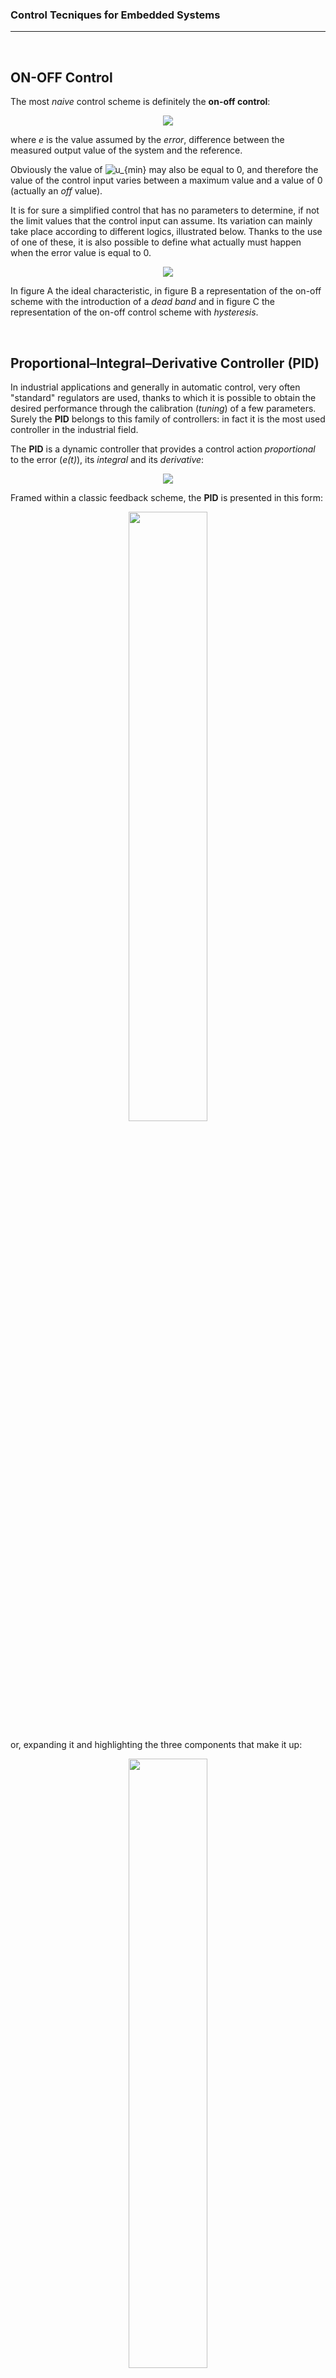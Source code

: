 ### Control Tecniques for Embedded Systems

***
</br>

## ON-OFF Control

The most *naive* control scheme is definitely the **on-off control**:

<p align="center">
  <img src="img/tex/onoff1.png">
</p>

where *e* is the value assumed by the *error*, difference between the measured output value of the system and the reference.

Obviously the value of ![u_{min}](https://render.githubusercontent.com/render/math?math=u_%7Bmin%7D) may also be equal to 0, and therefore the value of the control input varies between a maximum value and a value of 0 (actually an *off* value). 

It is for sure a simplified control that has no parameters to determine, if not the limit values that the control input can assume. Its variation can mainly take place according to different logics, illustrated below. Thanks to the use of one of these, it is also possible to define what actually must happen when the error value is equal to 0.

<p align="center">
  <img src="img/on_off.png">
</p>

In figure A the ideal characteristic, in figure B a representation of the on-off scheme with the introduction of a *dead band* and in figure C the representation of the on-off control scheme with *hysteresis*.

</br>

## Proportional–Integral–Derivative Controller (PID)

In industrial applications and generally in automatic control, very often "standard" regulators are used, thanks to which it is possible to obtain the desired performance through the calibration (*tuning*) of a few parameters. Surely the **PID** belongs to this family of controllers: in fact it is the most used controller in the industrial field.

The **PID** is a dynamic controller that provides a control action *proportional* to the error (*e(t)*), its *integral* and its *derivative*:

<p align="center">
  <img src="img/tex/pid01.png">
</p>

Framed within a classic feedback scheme, the **PID** is presented in this form:

<p align="center">
  <img src="img/PID_scheme1.png" width="50%">
</p>

or, expanding it and highlighting the three components that make it up:

<p align="center">
  <img src="img/PID_scheme.png" width="50%">
</p>



The parameters *Kp* *Ti* and *Td* are called respectively: *proportional gain*, *integral time constant* and *derivative time constant*; by varying these three parameters it is possible to modify the performance of the control system, as shown in the following table.

| | Stabilty|![e_{\infty}](https://render.githubusercontent.com/render/math?math=e_%7B%5Cinfty%7D) | ![T_a](https://render.githubusercontent.com/render/math?math=T_a) | ![S](https://render.githubusercontent.com/render/math?math=S) |
|:-:|:-:|:-:| :-: | :-: |
| ![K_p](https://render.githubusercontent.com/render/math?math=K_p):arrow_up: | decrease |decrease |decrease |increase|
|![T_i](https://render.githubusercontent.com/render/math?math=T_i) :arrow_down:| decrease |null |decrease |increase|
|![T_d](https://render.githubusercontent.com/render/math?math=T_d) :arrow_up:| better performance |N.D. |N.D. |decrease|

The general effect due to the three distinct components of the regulator can be appreciated by simulating the operation of the **PID** implemented with different structures, for example in a classic *step servo* problem.

<p align="center">
  <img src="img/PID_compare.png">
</p>

The results show that the combined action of the three components makes it possible to efficiently solve the control problem; the only component that can sensibly be used alone is the proportional one, which however needs some integral term to be able to reset the error at steady state. If this component is not already present in the system to be controlled, it is important to introduce the integral action, which mathematically represents the area subtended by the curve expressed by ![e(t)](https://render.githubusercontent.com/render/math?math=e(t)) and ensures that the controller has memory of the past values of the error.

The derivative term instead allows the **PID** to have a prediction capacity thanks to which it is possible to obtain a *smoothing* effect of the response of the controlled system. In fact, increasing the parameter *Td* decreases the overshoot of the system and a linear prediction of the following error is realized, thanks to which it is possible to "slow down" the response of the system before it moves too far from the reference signal. Furthermore, thanks to a 90 degree increase in phase of the feedback system, it improves stability. However, it is important to note that the derivative term tends to amplify high frequency signals and therefore also measurement disturbances. These considerations are derived from the frequency analysis of the regulator and, as a final effect, there could be a control action that turns out to be "nervous".

Furthermore, in the case of step reference signals, which has discontinuities of the first kind, the control action due to the derivative effect alone would theoretically be of infinite value and the control signal would therefore assume exaggerated values, of an impulsive nature. This practically results in potential damage to the actuators or the system.

A final consideration concerns the physical feasibility of the derivative term: if analyzed, one realizes that it is a non-causal system, which requires knowledge of future signals. For a causal implementation this term is filtered with a *low pass filter* which performs two important functions: it makes the differentiator physically realizable and compensates for the effects of the measurement noise in high frequency.

The component that concerns only the derivative part therefore becomes:

<p align="center">
  <img src="img/tex/pid_d01.png">
</p>

the introduction of the filter appears even clearer if the formulation is expressed in the *Laplace domain*:

<p align="center">
  <img src="img/tex/pid_d02.png">
</p>

### Digital Implementation of a PID Controller

In an embedded control system you work with digital signals and a regulator must be reformulated in discrete time, in order to work not with a signal in the time domain but with a sequence of samples (for example ![e_n](https://render.githubusercontent.com/render/math?math=e_n) for the error), consequently the regulator will supply the system with a sequence of control inputs (![u_n](https://render.githubusercontent.com/render/math?math=u_n)). What should vary, in the classic formulation of a **PID**, are essentially the integral and derivative parts.

The integral term can be approximated, at time *n*, with the sum of the rectangles having a base equal to the sampling period ![T_c](https://render.githubusercontent.com/render/math?math=T_c) and height value equal to [e_{kTc}](https://render.githubusercontent.com/render/math?math=e_%7BkTc%7D), with ![0 \leq k \leq n](https://render.githubusercontent.com/render/math?math=0%20%5Cleq%20k%20%5Cleq%20n). 
The derivative term can be approximated to step *n* with the incremental ratio between the samples ![e_{(n-1)Tc}](https://render.githubusercontent.com/render/math?math=e_%7B(n-1)Tc%7D) and ![e_{nTc}](https://render.githubusercontent.com/render/math?math=e_%7BnTc%7D). This is the most intuitive and simplest approximation, in fact you can refer to three main methods of discretization indicated as *forward differences*, *backward differences* and *Tustin's method* (or *bilinear transformation*).

<p align="center">
  <img src="img/discr_methods.png" width="80%">
</p>

With the approximations indicated, the **PID** formulation obtained is the following (replacing the subscript *n* used for writing convenience with *nTc* to be more precise):

<p align="center" >
  <img src="img/tex/pid02_color.png" width="50%" style="border: 1px solid #ccc!important; border-radius: 16px;">
</p>

Although implementable and functional, this equation is computationally expensive due to the summation used to approximate the integral: this requires storing all the past samples of the error. To limit this computational weight and the amount of information to be stored, it is possible to practice a reformulation of the equation in terms of a recursive function, defining the difference between the control action at step *n* and that at step *n-1*.

<p align="center">
  <img src="img/tex/pid03.png">
</p>

hence the recursive control action:

<p align="center">
  <img src="img/tex/pid04.png">
</p>

which, requiring the storage of a few more variables, however, shows itself as a definitely implementable formulation.

It is possible to derive another more interesting recursive formulation that uses the past terms of the input only in the integral and derivative parts and also implements the latter in filtered form, with the low-pass filter shown above. The integral contribution is shown separately in the following equations ![u_n^i](https://render.githubusercontent.com/render/math?math=u_n%5Ei) and the derivative ![u_n^d](https://render.githubusercontent.com/render/math?math=u_n%5Ed).

<p align="center">
  <img src="img/tex/pid05_color.png" width="50%" style="border: 1px solid #ccc!important; border-radius: 16px;">
</p>

### Integral Action Desaturation Techniques


The presence of the integral effect in a **PID**, has the side effect of giving rise to a signal that grows indefinitely in amplitude if the error value remains constant. From a practical point of view, this negatively affects the plant actuators, which inevitably have physical limitations due to which it is not possible to provide an action above (or below) certain physical limits. For this reason it is good to take into account *saturation* effects when modeling the control signal for the actuators.

When working with actuators that have, for obvious reasons, a saturation and the integral effect is not properly managed, the phenomenon known as *windup of the integral action* occurs. To avoid this (also avoiding physical deterioration of the system), different strategies called *anti-windup* can be adopted, with which it is possible to saturate the **PID** controller so that, when the actuator enters saturation, the integration of the control error freezes or even decreases.

<p align="center">
  <img src="img/pidsat_scheme.png" width="70%">
</p>


Considering an actuator with saturation, we can determine this relationship between the control input and the signal processed by the actuator:

<p align="center">
  <img src="img/tex/pid06.png">
</p>



Starting from these considerations it is possible to structure the controller, for example a **PI**, with the following continuous time formulation:

<p align="center">
  <img src="img/tex/pid07.png">
</p>

Note that the last term contributes a value of 0 until the actuator goes into saturation and therefore until it operates in a linear region with ![u_a(t) = u(t)](https://render.githubusercontent.com/render/math?math=u_a(t)%20%3D%20u(t)). As soon as the actuator enters the saturation regime, a discrepancy is created between the inputs, which has an effect of "desaturation of the integral action" with weight determined by the term ![T_r](https://render.githubusercontent.com/render/math?math=T_r). 


The purpose of this simple strategy is to decrease the value of the control input as soon as one enters the saturation limits determined by the actuator (information which in any case must be obtained from a mathematical model or in an empirical way). Obviously there could be a deterioration in terms of performance, which can be stemmed by appropriately setting the parameter ![T_r](https://render.githubusercontent.com/render/math?math=T_r). 

Note that a similar effect can also be obtained by directly subtracting the integral of the error and not of the discrepancy between the inputs.

### Software Implementation 

Starting from discrete time formulations, it is possible to obtain algorithmic forms for a **PID** controller. It is important to take into consideration the entire control scheme in which it will be inserted, in the context of an embedded control system.

<p align="center">
  <img src="img/control_scheme.png">
</p>


Once the entire system has been developed in terms of hardware peripherals to be used, the part of software that deals with the **PID** can be thought of as part of a dedicated library which (in **C** language) will be composed from a *header* file and its implementation. The main functions to export to this library concern:

* The initialization of the **PID** - which can be conveniently thought of as a structure containing the parameters necessary for its operation;
* The computation of the control action - which thanks to the knowledge of the current error will determine the control action *u(t)*;
* The management of an *anti-windup* policy;
* The complete reset of the structure or the updating of its fields.

The criterion that can be used in the `main` is to use a *timer* which triggers every *Tc* and commands, in the main life cycle, the calculation of the control law to be applied on the actuators.
```c
while(1) {
  ...
  if(Tc_flag == 1) {
    r = get_reference();    // Reference Value
    y = get_measurement();  // Measurement value

    u = PID_calculate(r, y, &PID_struct); // Calculate input

    set_input(u);           // Set input to actuator

    Tc_flag = 0;
  }
}
```

The `PID_calculate` function, found in the library for the **PID** controller, will take care of implementing the control algorithm according to one of the formulations shown, possibly introducing an adequate *anti-windup* effect.

<p align="center">
  <img src="img/sequence.png" width="50%">
</p>

###  Outline of the main calibration techniques

The calibration of a **PID** is the crucial process by which this regulator can be used effectively. Outlining precise and absolutely valid rules is not practicable. In fact, very often the calibration of these regulators is carried out empirically, following a first adjustment that makes use of a series of techniques based, possibly, also on the model of the system to be controlled.

The first calibration method, also used today, was developed in the 1940s and is called the "Ziegler – Nichols method". This is a very simple heuristic method that does not necessarily require knowledge of the system model and is based on the search for a particular value called "critical gain", from which the other parameters of the **PID** can be derived based on known relationships. The method is carried out according to two possible ways, a first called *closed loop* as the system is put into feedback with a **PID** which contains only the proportional component and this is increased by bringing the whole system to the limit stability, in a condition of permanent oscillation.


<p align="center">
  <img src="img/tuning01.png" width="60%">
</p>


At this point the period of the oscillations and the gain for which these oscillations occur are determined and reference is made to a known table to obtain the values of *Kp*, *Td* and * Ti *.

|  | *Kp* | *Ti* | *Td* |
|:-:|:-:|:-:|:-:|
|**P**| 0.5 *Kcr* | - | - |
|**PI**|0.45 *Kcr* | *Tcr*/1.2 | - |
|**PD**| 0.8 *Kcr* | - | *Tcr*/8 |
|**PID**| 0.6 *Kcr* | *Tcr*/2 | *Tcr*/8 |

As you can imagine, the method is not always practicable from a physical point of view, more likely from a simulation point of view, which however requires the knowledge of the mathematical model of the system to be simulated.

This method, and others similar, which still manage to guarantee the stability of the system, do not always allow satisfactory results to be obtained and it is necessary to resort to more advanced calibration methods, often based on the mathematical model of the system to be controlled. In these cases, since the mathematical modeling never really reflects the physical system, it is advisable to perform a second phase of empirical calibration of the values.

In cases where the model of the system is known, it is possible to carry out a first calibration phase using *Matlab* and in particular the tool [PID Tuner](https://it.mathworks.com/help/slcontrol/ug/designing-controllers-with-the-pid-tuner.html),  thanks to which it is possible to visually calibrate the **PID** and extract the parameters of its three components.

For the empirical calibration phase it is however good to use the main relationships that link the **PID** parameters to the effects on the controlled system, previously mentioned in the table. Typically the controller is designed according to the following steps: 

* Determination of the response of the open loop system (if possible) to get an idea of what the changes must be made with the control;
* Insertion of a proportional effect to decrease the rise time, increasing the readiness of the system, but taking into account the fact is that increasing it too much would result in a less stable system;
* Insertion of an integral effect to eliminate errors in steady state;
* Insertion of a derivative effect to decrease overshoot and settling time, improving stability and offering the possibility of increasing the proportional effect;
* Repeated measurement of the response of the controlled system and definitive * tuning * of the three characteristic parameters of the three components, until the desired response is obtained.
* 
Finally, it is important to keep in mind that it is not always necessary to implement a complete **PID**, with all three components: sometimes a **PD** may be enough (if the system to be controlled already has integral effects internally ) or a **PI**, which is generally sufficient to solve a lot of control problems.

***
